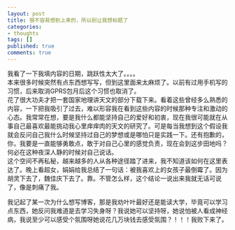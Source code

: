 ```yaml
---
layout: post
title: 很不容易想到上来的，所以别让我想标题了
categories:
- thoughts
tags: []
published: true
comments: true
---
```

<p>我看了一下我填内容的日期，跳跃性太大了。。。。<br />
本来很多时候突然有点东西想写写，但到这里面来太麻烦了。以前有过用手机写的习惯，后来取消GPRS包月后这个习惯也取消了。<br />
花了很大功夫才把一套国家地理讲天文的部分下载下来。看着这些曾经多么熟悉的内容，一下把我吸引了过去，难以形容我在看到这些内容的时候那种专注和激动的心态。我常常在想，要是我什么都能坚持自己的爱好和初衷，现在我很可能就在从事自己最喜欢最能挑动我心里痒痒肉的天文的研究了。可是每当我想到这个假设我就会反问自己我什么时候坚持过自己的梦想或是哪怕只是实践一下。还有抱歉的，你，我要是一直能够勇敢点，敢于对自己心里的感觉负责，现在会到这步田地吗？何必在这种夜深人静的时候对自己说话。<br />
这个空间不再私秘，越来越多的人从各种途径踏了进来，我不知道该如何在这里表达了。晚上看超女，娟娟给我总结了一句话：被我喜欢上的女孩子最倒霉了。因为胡灵下去了，魏佳庆下去了。靠。不管怎么样，这个结论一说出来我就无话可说了，像是刺痛了我。</p>

<p>我记起了某一次为什么想写博客，那是我劝叶叶最好还是能读大学，毕竟可以学习点东西，她反问我难道是去学习失身呀？我说她可以坚持呀，她说怕被人看成神经病，我说至少可以感受个氛围呀她说花几万块钱去感受氛围？！！！我败下来了。</p>
